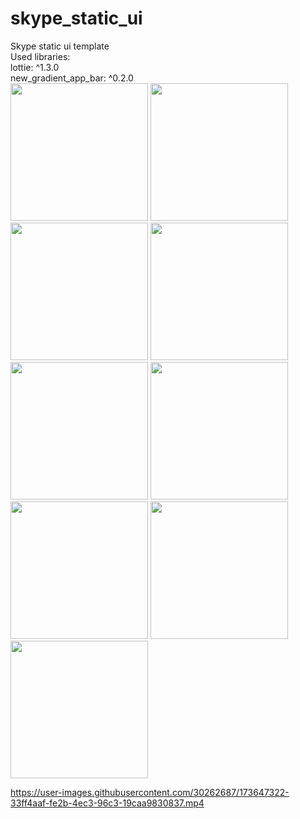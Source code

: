# skype_static_ui

Skype static ui template<br/>
Used libraries:<br/>
  lottie: ^1.3.0<br/>
  new_gradient_app_bar: ^0.2.0<br/>
  <img src="https://user-images.githubusercontent.com/30262687/176032417-cdea53cc-2ba0-4ee5-bb3d-25f204dfdbee.png" width="220">
    <img src="https://user-images.githubusercontent.com/30262687/176032422-26a0ba49-2c29-405f-9c8a-e70de0f495d1.png" width="220">
      <img src="https://user-images.githubusercontent.com/30262687/176032424-6766d825-6b76-4c01-9381-2b31a2381d72.png" width="220">
        <img src="https://user-images.githubusercontent.com/30262687/176032428-bee566e7-52f7-4810-b617-2cab08274dac.png" width="220">
          <img src="https://user-images.githubusercontent.com/30262687/176032429-fc2da614-9310-45ce-bac7-6d81b637a832.png" width="220">
            <img src="https://user-images.githubusercontent.com/30262687/176032433-86bf4084-a4ab-4f82-b093-c399a7603268.png" width="220">
              <img src="https://user-images.githubusercontent.com/30262687/176032438-f2f83037-0a70-4e76-b0b6-eab1a725780c.png" width="220">
                <img src="https://user-images.githubusercontent.com/30262687/176032439-87e39eca-e840-419d-a6ec-7420e1afe499.png" width="220">
                  <img src="https://user-images.githubusercontent.com/30262687/176032440-94ac6282-671d-40ab-919c-49471f898f55.png" width="220">


https://user-images.githubusercontent.com/30262687/173647322-33ff4aaf-fe2b-4ec3-96c3-19caa9830837.mp4
